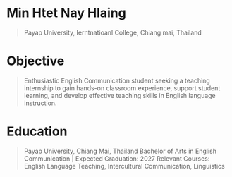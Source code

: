 # Min Htet Nay Hlaing
>Payap University, 
>Ierntnatioanl College,
>Chiang mai, Thailand
# Objective
>Enthusiastic English Communication student seeking a teaching internship to gain hands-on classroom experience, support student learning, and develop effective teaching skills in English language instruction.
# Education
>Payap University, Chiang Mai, Thailand
Bachelor of Arts in English Communication | Expected Graduation: 2027
Relevant Courses: English Language Teaching, Intercultural Communication, Linguistics
